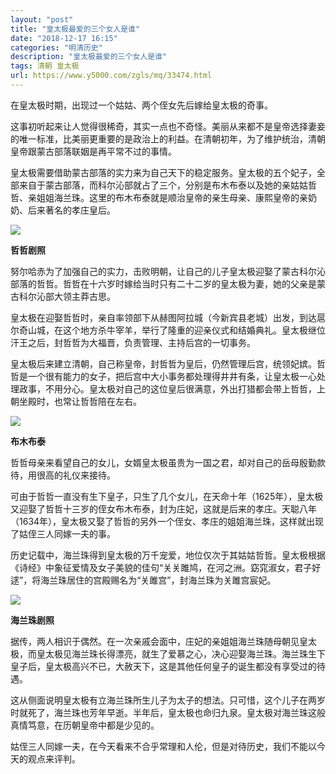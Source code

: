 ```yaml
---
layout: "post"
title: "皇太极最爱的三个女人是谁"
date: "2018-12-17 16:15"
categories: "明清历史"
description: "皇太极最爱的三个女人是谁"
tags: 清朝 皇太极
url: https://www.y5000.com/zgls/mq/33474.html
---
```






在皇太极时期，出现过一个姑姑、两个侄女先后嫁给皇太极的奇事。

这事初听起来让人觉得很稀奇，其实一点也不奇怪。美丽从来都不是皇帝选择妻妾的唯一标准，比美丽更重要的是政治上的利益。在清朝初年，为了维护统治，清朝皇帝跟蒙古部落联姻是再平常不过的事情。

皇太极需要借助蒙古部落的实力来为自己天下的稳定服务。皇太极的五个妃子，全部来自于蒙古部落，而科尔沁部就占了三个，分别是布木布泰以及她的亲姑姑哲哲、亲姐姐海兰珠。这里的布木布泰就是顺治皇帝的亲生母亲、康熙皇帝的亲奶奶、后来著名的孝庄皇后。

![](https://img.y5000.com/uploads/allimg/180921/14-1P921093531R9.jpg)

**哲哲剧照**

努尔哈赤为了加强自己的实力，击败明朝，让自己的儿子皇太极迎娶了蒙古科尔沁部落的哲哲。哲哲在十六岁时嫁给当时只有二十二岁的皇太极为妻，她的父亲是蒙古科尔沁部大领主莽古思。

皇太极在迎娶哲哲时，亲自率领部下从赫图阿拉城（今新宾县老城）出发，到达扈尔奇山城，在这个地方杀牛宰羊，举行了隆重的迎亲仪式和结婚典礼。皇太极继位汗王之后，封哲哲为大福晋，负责管理、主持后宫的一切事务。

皇太极后来建立清朝，自己称皇帝，封哲哲为皇后，仍然管理后宫，统领妃嫔。哲哲是一个很有能力的女子，把后宫中大小事务都处理得井井有条，让皇太极一心处理政事，不用分心。皇太极对自己的这位皇后很满意，外出打猎都会带上哲哲，上朝坐殿时，也常让哲哲陪在左右。

![](https://img.y5000.com/uploads/allimg/180921/14-1P921093554C8.jpg)

**布木布泰**

哲哲母亲来看望自己的女儿，女婿皇太极虽贵为一国之君，却对自己的岳母殷勤款待，用很高的礼仪来接待。

可由于哲哲一直没有生下皇子，只生了几个女儿，在天命十年（1625年），皇太极又迎娶了哲哲十三岁的侄女布木布泰，封为庄妃，这就是后来的孝庄。天聪八年（1634年），皇太极又娶了哲哲的另外一个侄女、孝庄的姐姐海兰珠，这样就出现了姑侄三人同嫁一夫的事。

历史记载中，海兰珠得到皇太极的万千宠爱，地位仅次于其姑姑哲哲。皇太极根据《诗经》中象征爱情及女子美貌的佳句“关关雎鸠，在河之洲。窈窕淑女，君子好逑”，将海兰珠居住的宫殿赐名为“关雎宫”，封海兰珠为关雎宫宸妃。

![](https://img.y5000.com/uploads/allimg/180921/14-1P921093614R1.jpg)

**海兰珠剧照**

据传，两人相识于偶然。在一次亲戚会面中，庄妃的亲姐姐海兰珠随母朝见皇太极，而皇太极见海兰珠长得漂亮，就生了爱慕之心，决心迎娶海兰珠。海兰珠生下皇子后，皇太极高兴不已，大赦天下，这是其他任何皇子的诞生都没有享受过的待遇。

这从侧面说明皇太极有立海兰珠所生儿子为太子的想法。只可惜，这个儿子在两岁时就死了，海兰珠也芳年早逝。半年后，皇太极也命归九泉。皇太极对海兰珠这般真情笃意，在历朝皇帝中都是少见的。

姑侄三人同嫁一夫，在今天看来不合乎常理和人伦，但是对待历史，我们不能以今天的观点来评判。
